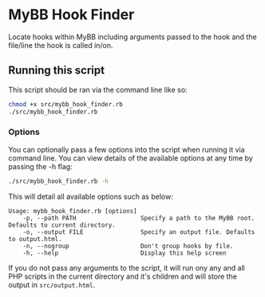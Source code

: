 # MyBB Hook Finder

Locate hooks within MyBB including arguments passed to the hook and the file/line the hook is called in/on.

## Running this script

This script should be ran via the command line like so:

```bash
chmod +x src/mybb_hook_finder.rb
./src/mybb_hook_finder.rb
```

### Options

You can optionally pass a few options into the script when running it via command line. You can view details of the available options at any time by passing the -h flag:

```bash
./src/mybb_hook_finder.rb -h
```

This will detail all available options such as below:

```
Usage: mybb_hook_finder.rb [options]
	-p, --path PATH                  Specify a path to the MyBB root. Defaults to current directory.
	-o, --output FILE                Specify an output file. Defaults to output.html.
	-n, --nogroup                    Don't group hooks by file.
	-h, --help                       Display this help screen
```

If you do not pass any arguments to the script, it will run ony any and all PHP scripts in the current directory and it's children and will store the output in ```src/output.html```.
